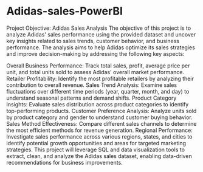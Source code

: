 # Adidas-sales-PowerBI
Project Objective: Adidas Sales Analysis
The objective of this project is to analyze Adidas' sales performance using the provided dataset and uncover key insights related to sales trends, customer behavior, and business performance. The analysis aims to help Adidas optimize its sales strategies and improve decision-making by addressing the following key aspects:

Overall Business Performance: Track total sales, profit, average price per unit, and total units sold to assess Adidas' overall market performance.
Retailer Profitability: Identify the most profitable retailers by analyzing their contribution to overall revenue.
Sales Trend Analysis: Examine sales fluctuations over different time periods (year, quarter, month, and day) to understand seasonal patterns and demand shifts.
Product Category Insights: Evaluate sales distribution across product categories to identify top-performing products.
Customer Preference Analysis: Analyze units sold by product category and gender to understand customer buying behavior.
Sales Method Effectiveness: Compare different sales channels to determine the most efficient methods for revenue generation.
Regional Performance: Investigate sales performance across various regions, states, and cities to identify potential growth opportunities and areas for targeted marketing strategies.
This project will leverage SQL and data visualization tools to extract, clean, and analyze the Adidas sales dataset, enabling data-driven recommendations for business improvements.
